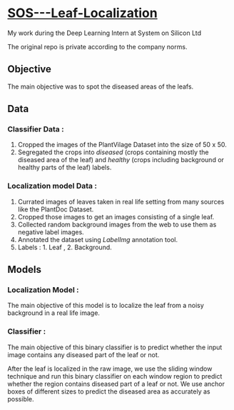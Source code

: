 # [SOS---Leaf-Localization](https://github.com/vkk1710/System-on-silicon)
My work during the Deep Learning Intern at System on Silicon Ltd

The original repo is private according to the company norms.

Objective
----------

The main objective was to spot the diseased areas of the leafs.

Data
-----

### Classifier Data :

1. Cropped the images of the PlantVilage Dataset into the size of 50 x 50.
2. Segregated the crops into *diseased* (crops containing mostly the diseased area of the leaf) and *healthy* (crops including background or healthy parts of the leaf) labels.

### Localization model Data :

1. Currated images of leaves taken in real life setting from many sources like the PlantDoc Dataset.
2. Cropped those images to get an images consisting of a single leaf.
3. Collected random background images from the web to use them as negative label images.
3. Annotated the dataset using *LabelImg* annotation tool. 
4. Labels : 1. Leaf , 2. Background.

Models
------

### Localization Model :

The main objective of this model is to localize the leaf from a noisy background in a real life image.

### Classifier :

The main objective of this binary classifier is to predict whether the input image contains any diseased part of the leaf or not.

After the leaf is localized in the raw image, we use the sliding window technique and run this binary classifier on each window region to predict whether the region contains diseased part of a leaf or not. We use anchor boxes of different sizes to predict the diseased area as accurately as possible.
